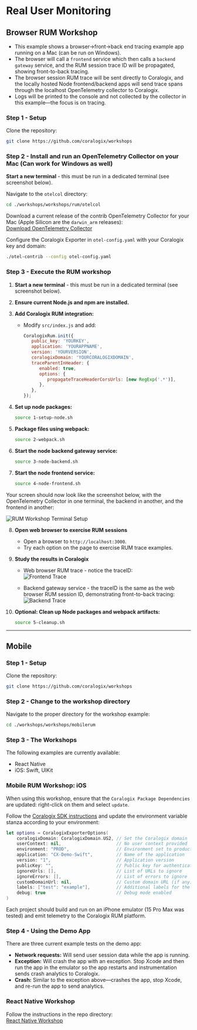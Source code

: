 # Real User Monitoring

## Browser RUM Workshop

- This example shows a browser->front->back end tracing example app running on a Mac (can be run on Windows).  
- The browser will call a `frontend` service which then calls a `backend gateway` service, and the RUM session trace ID will be propagated, showing front-to-back tracing.       
- The browser session RUM trace will be sent directly to Coralogix, and the locally hosted Node frontend/backend apps will send trace spans through the localhost OpenTelemetry collector to Coralogix.  
- Logs will be printed to the console and not collected by the collector in this example—the focus is on tracing.  

### Step 1 - Setup

Clone the repository:

```bash
git clone https://github.com/coralogix/workshops
```

### Step 2 - Install and run an OpenTelemetry Collector on your Mac (Can work for Windows as well)

**Start a new terminal** - this must be run in a dedicated terminal (see screenshot below).      

Navigate to the `otelcol` directory:

```bash
cd ./workshops/workshops/rum/otelcol
```

Download a current release of the contrib OpenTelemetry Collector for your Mac (Apple Silicon are the `darwin_arm` releases):  
[Download OpenTelemetry Collector](https://github.com/open-telemetry/opentelemetry-collector-releases/releases)

Configure the Coralogix Exporter in `otel-config.yaml` with your Coralogix key and domain:

```bash
./otel-contrib --config otel-config.yaml
```

### Step 3 - Execute the RUM workshop

1. **Start a new terminal** - this must be run in a dedicated terminal (see screenshot below).

2. **Ensure current Node.js and npm are installed.**

3. **Add Coralogix RUM integration:**
    - Modify `src/index.js` and add:

        ```javascript
        CoralogixRum.init({
           public_key: 'YOURKEY',
           application: 'YOURAPPNAME',
           version: 'YOURVERSION',
           coralogixDomain: 'YOURCORALOGIXDOMAIN',
           traceParentInHeader: {
              enabled: true,
              options: {
                 propagateTraceHeaderCorsUrls: [new RegExp('.*')],
              },
           },
        });
        ```

4. **Set up node packages:**

    ```bash
    source 1-setup-node.sh
    ```

5. **Package files using webpack:**

    ```bash
    source 2-webpack.sh
    ```

6. **Start the node backend gateway service:**

    ```bash
    source 3-node-backend.sh
    ```

7. **Start the node frontend service:**

    ```bash
    source 4-node-frontend.sh
    ```

Your screen should now look like the screenshot below, with the OpenTelemetry Collector in one terminal, the backend in another, and the frontend in another:  

![RUM Workshop Terminal Setup](https://coralogix.github.io/workshops/images/rum/rum-vsc.png)

8. **Open web browser to exercise RUM sessions**  
    - Open a browser to `http://localhost:3000`.  
    - Try each option on the page to exercise RUM trace examples.

9. **Study the results in Coralogix**  
    - Web browser RUM trace - notice the traceID:  
      ![Frontend Trace](https://coralogix.github.io/workshops/images/rum/rum-frontend-trace.png)

    - Backend gateway service - the traceID is the same as the web browser RUM session ID, demonstrating front-to-back tracing:  
      ![Backend Trace](https://coralogix.github.io/workshops/images/rum/rum-backend-trace.png)

10. **Optional: Clean up Node packages and webpack artifacts:**

    ```bash
    source 5-cleanup.sh
    ```

---

## Mobile

### Step 1 - Setup

Clone the repository:

```bash
git clone https://github.com/coralogix/workshops
```

### Step 2 - Change to the workshop directory

Navigate to the proper directory for the workshop example:

```bash
cd ./workshops/workshops/mobilerum
```

### Step 3 - The Workshops

The following examples are currently available:  
- React Native  
- iOS: Swift, UIKit  

### Mobile RUM Workshop: iOS  

When using this workshop, ensure that the `Coralogix Package Dependencies` are updated: right-click on them and select `update`.

Follow the [Coralogix SDK instructions](https://coralogix.com/docs/rum-ios-monitoring-setup/) and update the environment variable stanza according to your environment:

```swift
let options = CoralogixExporterOptions(
    coralogixDomain: CoralogixDomain.US2, // Set the Coralogix domain
    userContext: nil,                     // No user context provided
    environment: "PROD",                  // Environment set to production
    application: "CX-Demo-Swift",         // Name of the application
    version: "1",                         // Application version
    publicKey: "",                        // Public key for authentication
    ignoreUrls: [],                       // List of URLs to ignore
    ignoreErrors: [],                     // List of errors to ignore
    customDomainUrl: nil,                 // Custom domain URL (if any)
    labels: ["test": "example"],          // Additional labels for the RUM data
    debug: true                           // Debug mode enabled
)
```

Each project should build and run on an iPhone emulator (15 Pro Max was tested) and emit telemetry to the Coralogix RUM platform.

### Step 4 - Using the Demo App

There are three current example tests on the demo app:  
- **Network requests:** Will send user session data while the app is running.  
- **Exception:** Will crash the app with an exception. Stop Xcode and then run the app in the emulator so the app restarts and instrumentation sends crash analytics to Coralogix.  
- **Crash:** Similar to the exception above—crashes the app, stop Xcode, and re-run the app to send analytics.  

### React Native Workshop

Follow the instructions in the repo directory:  
[React Native Workshop](https://github.com/coralogix/workshops/tree/master/workshops/mobilerum/react)
